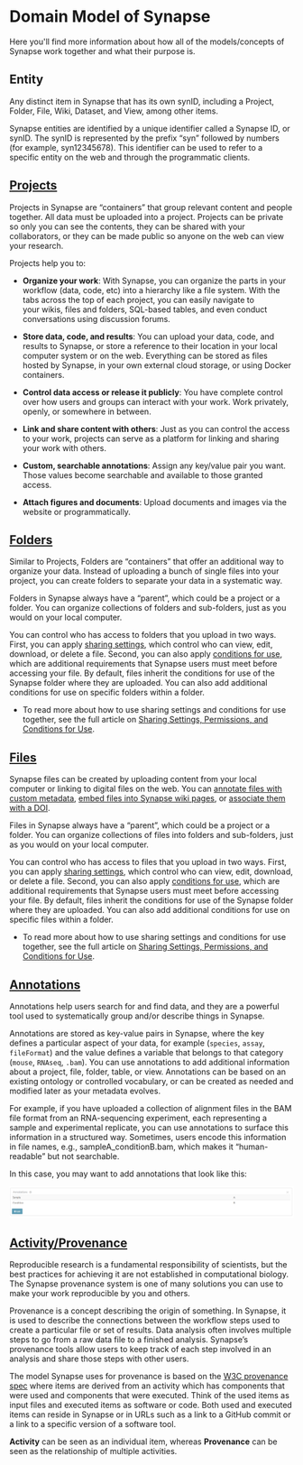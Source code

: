 # Domain Model of Synapse
Here you'll find more information about how all of the models/concepts of Synapse
work together and what their purpose is.

## Entity
Any distinct item in Synapse that has its own synID, including a Project, Folder, File, Wiki, Dataset, and View, among other items.

Synapse entities are identified by a unique identifier called a Synapse ID, or synID. The synID is represented by the prefix “syn” followed by numbers (for example, syn12345678). This identifier can be used to refer to a specific entity on the web and through the programmatic clients.

## [Projects](../tutorials/python/project.md)
Projects in Synapse are “containers” that group relevant content and people together. All data must be uploaded into a project. Projects can be private so only you can see the contents, they can be shared with your collaborators, or they can be made public so anyone on the web can view your research.

Projects help you to:

* **Organize your work**: With Synapse, you can organize the parts in your workflow (data, code, etc) into a hierarchy like a file system. With the tabs across the top of each project, you can easily navigate to your wikis, files and folders, SQL-based tables, and even conduct conversations using discussion forums.

* **Store data, code, and results**: You can upload your data, code, and results to Synapse, or store a reference to their location in your local computer system or on the web. Everything can be stored as files hosted by Synapse, in your own external cloud storage, or using Docker containers.

* **Control data access or release it publicly**: You have complete control over how users and groups can interact with your work. Work privately, openly, or somewhere in between.

* **Link and share content with others**: Just as you can control the access to your work, projects can serve as a platform for linking and sharing your work with others.

* **Custom, searchable annotations**: Assign any key/value pair you want. Those values become searchable and available to those granted access.

* **Attach figures and documents**: Upload documents and images via the website or programmatically.

## [Folders](../tutorials/python/folder.md)
Similar to Projects, Folders are “containers” that offer an additional way to organize your data. Instead of uploading a bunch of single files into your project, you can create folders to separate your data in a systematic way.

Folders in Synapse always have a “parent”, which could be a project or a folder. You can organize collections of folders and sub-folders, just as you would on your local computer.

You can control who has access to folders that you upload in two ways. First, you can apply [sharing settings](https://help.synapse.org/docs/Sharing-Settings,-Permissions,-and-Conditions-for-Use.2024276030.html#SharingSettings,Permissions,andConditionsforUse-SharingSettings), which control who can view, edit, download, or delete a file. Second, you can also apply [conditions for use](https://help.synapse.org/docs/Sharing-Settings,-Permissions,-and-Conditions-for-Use.2024276030.html#SharingSettings,Permissions,andConditionsforUse-ConditionsforUse), which are additional requirements that Synapse users must meet before accessing your file. By default, files inherit the conditions for use of the Synapse folder where they are uploaded. You can also add additional conditions for use on specific folders within a folder.

- To read more about how to use sharing settings and conditions for use together, see the full article on [Sharing Settings, Permissions, and Conditions for Use](https://help.synapse.org/docs/Sharing-Settings,-Permissions,-and-Conditions-for-Use.2024276030.html).

## [Files](../tutorials/python/file.md)
Synapse files can be created by uploading content from your local computer or linking to digital files on the web. You can [annotate files with custom metadata](../tutorials/python/annotation.md), [embed files into Synapse wiki pages](https://help.synapse.org/docs/Links.2667774092.html), or [associate them with a DOI](https://help.synapse.org/docs/Digital-Object-Identifiers-(DOIs).1972405096.html).

Files in Synapse always have a “parent”, which could be a project or a folder. You can organize collections of files into folders and sub-folders, just as you would on your local computer.

You can control who has access to files that you upload in two ways. First, you can apply [sharing settings](https://help.synapse.org/docs/Sharing-Settings,-Permissions,-and-Conditions-for-Use.2024276030.html#SharingSettings,Permissions,andConditionsforUse-SharingSettings), which control who can view, edit, download, or delete a file. Second, you can also apply [conditions for use](https://help.synapse.org/docs/Sharing-Settings,-Permissions,-and-Conditions-for-Use.2024276030.html#SharingSettings,Permissions,andConditionsforUse-ConditionsforUse), which are additional requirements that Synapse users must meet before accessing your file. By default, files inherit the conditions for use of the Synapse folder where they are uploaded. You can also add additional conditions for use on specific files within a folder.

- To read more about how to use sharing settings and conditions for use together, see the full article on [Sharing Settings, Permissions, and Conditions for Use](https://help.synapse.org/docs/Sharing-Settings,-Permissions,-and-Conditions-for-Use.2024276030.html).

## [Annotations](../tutorials/python/annotation.md)
Annotations help users search for and find data, and they are a powerful tool used to systematically group and/or describe things in Synapse.

Annotations are stored as key-value pairs in Synapse, where the key defines a particular aspect of your data, for example (`species`, `assay`, `fileFormat`) and the value defines a variable that belongs to that category (`mouse`, `RNAseq`, `.bam`). You can use annotations to add additional information about a project, file, folder, table, or view. Annotations can be based on an existing ontology or controlled vocabulary, or can be created as needed and modified later as your metadata evolves.

For example, if you have uploaded a collection of alignment files in the BAM file format from an RNA-sequencing experiment, each representing a sample and experimental replicate, you can use annotations to surface this information in a structured way. Sometimes, users encode this information in file names, e.g., sampleA_conditionB.bam, which makes it “human-readable” but not searchable.

In this case, you may want to add annotations that look like this:

![annotation_example_1](./assets/annotation_example_1.png)


## [Activity/Provenance](../tutorials/python/activity.md)
Reproducible research is a fundamental responsibility of scientists, but the best practices for achieving it are not established in computational biology. The Synapse provenance system is one of many solutions you can use to make your work reproducible by you and others.

Provenance is a concept describing the origin of something. In Synapse, it is used to describe the connections between the workflow steps used to create a particular file or set of results. Data analysis often involves multiple steps to go from a raw data file to a finished analysis. Synapse’s provenance tools allow users to keep track of each step involved in an analysis and share those steps with other users.

The model Synapse uses for provenance is based on the [W3C provenance spec](https://www.w3.org/standards/techs/provenance#w3c_all) where items are derived from an activity which has components that were used and components that were executed. Think of the used items as input files and executed items as software or code. Both used and executed items can reside in Synapse or in URLs such as a link to a GitHub commit or a link to a specific version of a software tool.

**Activity** can be seen as an individual item, whereas **Provenance** can be seen as the relationship of multiple activities.
